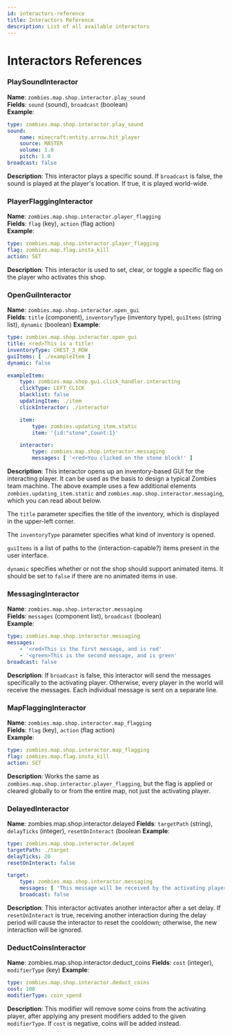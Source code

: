 ```yaml
---
id: interactors-reference
title: Interactors Reference
description: List of all available interactors
---
```

# Interactors References  
### PlaySoundInteractor
**Name**: `zombies.map.shop.interactor.play_sound`\
**Fields**: `sound` (sound), `broadcast` (boolean)\
**Example**: 
```yml {showLineNumbers}
type: zombies.map.shop.interactor.play_sound
sound: 
    name: minecraft:entity.arrow.hit_player
    source: MASTER
    volume: 1.0
    pitch: 1.0
broadcast: false
```

**Description**: This interactor plays a specific sound. If `broadcast` is false, the sound is played at the player's location. If true, it is played world-wide.

### PlayerFlaggingInteractor
**Name**: `zombies.map.shop.interactor.player_flagging`\
**Fields**: `flag` (key), `action` (flag action)\
**Example**: 
```yml {showLineNumbers}
type: zombies.map.shop.interactor.player_flagging
flag: zombies.map.flag.insta_kill
action: SET
```

**Description**: This interactor is used to set, clear, or toggle a specific flag on the player who activates this shop. 

### OpenGuiInteractor
**Name**: `zombies.map.shop.interactor.open_gui`\
**Fields**: `title` (component), `inventoryType` (inventory type), `guiItems` (string list), `dynamic` (boolean)
**Example**:
```yml {showLineNumbers}
type: zombies.map.shop.interactor.open_gui
title: <red>This is a title!
inventoryType: CHEST_3_ROW
guiItems: [ ./exampleItem ]
dynamic: false

exampleItem:
    type: zombies.map.shop.gui.click_handler.interacting
    clickType: LEFT_CLICK
    blacklist: false
    updatingItem: ./item
    clickInteractor: ./interactor

    item:
        type: zombies.updating_item.static
        item: '{id:"stone",Count:1}'

    interactor:
        type: zombies.map.shop.interactor.messaging
        messages: [ '<red>You clicked on the stone block!' ] 
```

**Description**: This interactor opens up an inventory-based GUI for the interacting player. It can be used as the basis to design a typical Zombies team machine. The above example uses a few additional elements `zombies.updating_item.static` and `zombies.map.shop.interactor.messaging`, which you can read about below.

The `title` parameter specifies the title of the inventory, which is displayed in the upper-left corner. 

The `inventoryType` parameter specifies what kind of inventory is opened. 

`guiItems` is a list of paths to the (interaction-capable?) items present in the user interface.

`dynamic` specifies whether or not the shop should support animated items. It should be set to `false` if there are no animated items in use.

### MessagingInteractor
**Name**: `zombies.map.shop.interactor.messaging`\
**Fields**: `messages` (component list), `broadcast` (boolean)\
**Example**: 
```yml {showLineNumbers}
type: zombies.map.shop.interactor.messaging
messages: 
    - '<red>This is the first message, and is red'
    - '<green>This is the second message, and is green'
broadcast: false
```

**Description**: If `broadcast` is false, this interactor will send the messages specifically to the activating player. Otherwise, every player in the world will receive the messages. Each individual message is sent on a separate line.

### MapFlaggingInteractor
**Name**: `zombies.map.shop.interactor.map_flagging`\
**Fields**: `flag` (key), `action` (flag action)\
**Example**: 
```yml {showLineNumbers}
type: zombies.map.shop.interactor.map_flagging
flag: zombies.map.flag.insta_kill
action: SET
```

**Description**: Works the same as `zombies.map.shop.interactor.player_flagging`, but the flag is applied or cleared globally to or from the entire map, not just the activating player. 

### DelayedInteractor
**Name**: zombies.map.shop.interactor.delayed
**Fields**: `targetPath` (string), `delayTicks` (integer), `resetOnInteract` (boolean
**Example**: 
```yml {showLineNumbers}
type: zombies.map.shop.interactor.delayed
targetPath: ./target
delayTicks: 20
resetOnInteract: false

target: 
    type: zombies.map.shop.interactor.messaging
    messages: [ 'This message will be received by the activating player after a 1-second delay.' ]
    broadcast: false
```

**Description**: This interactor activates another interactor after a set delay. If `resetOnInteract` is true, receiving another interaction during the delay period will cause the interactor to reset the cooldown; otherwise, the new interaction will be ignored. 

### DeductCoinsInteractor

**Name**: zombies.map.shop.interactor.deduct_coins
**Fields**: `cost` (integer), `modifierType` (key)
**Example**: 
```yml {showLineNumbers}
type: zombies.map.shop.interactor.deduct_coins
cost: 100
modifierType: coin_spend
```

**Description**: This modifier will remove some coins from the activating player, after applying any present modifiers added to the given `modifierType`. If `cost` is negative, coins will be added instead.